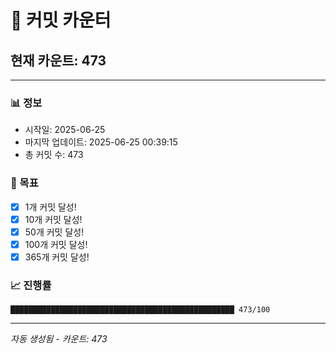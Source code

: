 # 🔢 커밋 카운터

## 현재 카운트: 473

---

### 📊 정보
- 시작일: 2025-06-25
- 마지막 업데이트: 2025-06-25 00:39:15
- 총 커밋 수: 473

### 🎯 목표
- [x] 1개 커밋 달성!
- [x] 10개 커밋 달성!
- [x] 50개 커밋 달성!
- [x] 100개 커밋 달성!
- [x] 365개 커밋 달성!

### 📈 진행률
```
██████████████████████████████████████████████████ 473/100
```

---
*자동 생성됨 - 카운트: 473*
